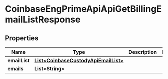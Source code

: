 
# CoinbaseEngPrimeApiApiGetBillingEmailListResponse

## Properties
Name | Type | Description | Notes
------------ | ------------- | ------------- | -------------
**emailList** | [**List&lt;CoinbaseCustodyApiEmailList&gt;**](CoinbaseCustodyApiEmailList.md) |  | 
**emails** | **List&lt;String&gt;** |  | 



